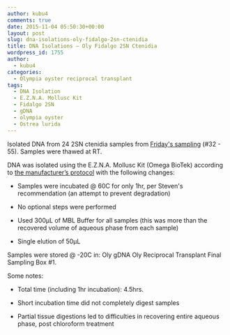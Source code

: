 ```yaml
---
author: kubu4
comments: true
date: 2015-11-04 05:50:30+00:00
layout: post
slug: dna-isolations-oly-fidalgo-2sn-ctenidia
title: DNA Isolations – Oly Fidalgo 2SN Ctenidia
wordpress_id: 1755
author:
  - kubu4
categories:
  - Olympia oyster reciprocal transplant
tags:
  - DNA Isolation
  - E.Z.N.A. Mollusc Kit
  - Fidalgo 2SN
  - gDNA
  - olympia oyster
  - Ostrea lurida
---
```


Isolated DNA from 24 2SN ctenidia samples from [Friday's sampling](2015/10/30/oyster-sampling-oly-fidalgo-2sn-2hl-2nf-reciprocal-transplants-final-samplings.html) (#32 - 55). Samples were thawed at RT.

DNA was isolated using the E.Z.N.A. Mollusc Kit (Omega BioTek) according to [the manufacturer’s protocol](httpss://github.com/sr320/LabDocs/blob/master/protocols/Commercial_Protocols/Omega_Mollusc-DNA-Kit-Combo-May-2013-D3373.pdf) with the following changes:




    
  * Samples were incubated @ 60C for only 1hr, per Steven's recommendation (an attempt to prevent degradation)

    
  * No optional steps were performed

    
  * Used 300μL of MBL Buffer for all samples (this was more than the recovered volume of aqueous phase from each sample)

    
  * Single elution of 50μL



Samples were stored @ -20C in: Oly gDNA Oly Reciprocal Transplant Final Sampling Box #1.

Some notes:


    
  * Total time (including 1hr incubation): 4.5hrs.

    
  * Short incubation time did not completely digest samples

    
  * Partial tissue digestions led to difficulties in recovering entire aqueous phase, post chloroform treatment




